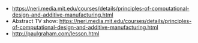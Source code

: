 - https://neri.media.mit.edu/courses/details/principles-of-computational-design-and-additive-manufacturing.html
- Abstract TV show: https://neri.media.mit.edu/courses/details/principles-of-computational-design-and-additive-manufacturing.html
- http://paulgraham.com/lesson.html
